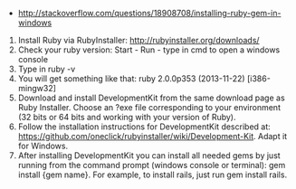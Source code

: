 * http://stackoverflow.com/questions/18908708/installing-ruby-gem-in-windows

1. Install Ruby via RubyInstaller: http://rubyinstaller.org/downloads/
2. Check your ruby version: Start - Run - type in cmd to open a windows console
3. Type in ruby -v
4. You will get something like that: ruby 2.0.0p353 (2013-11-22) [i386-mingw32]
5. Download and install DevelopmentKit from the same download page as Ruby Installer. Choose an ?exe file corresponding to your environment (32 bits or 64 bits and working with your version of Ruby).
6. Follow the installation instructions for DevelopmentKit described at: https://github.com/oneclick/rubyinstaller/wiki/Development-Kit. Adapt it for Windows.
7. After installing DevelopmentKit you can install all needed gems by just running from the command prompt (windows console or terminal): gem install {gem name}. For example, to install rails, just run gem install rails.
